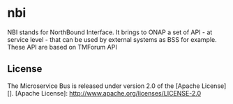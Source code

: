 nbi
===============
NBI stands for NorthBound Interface. It brings to ONAP a set of API - at service level - that can be used by external systems as BSS for example. These API are based on TMForum API 

## License
The Microservice Bus is released under version 2.0 of the [Apache License][].
[Apache License]: http://www.apache.org/licenses/LICENSE-2.0
